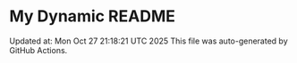 # My Dynamic README
Updated at: Mon Oct 27 21:18:21 UTC 2025
This file was auto-generated by GitHub Actions.
